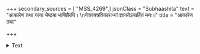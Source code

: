 +++
secondary_sources = [ "MSS_4269",]
jsonClass = "Subhaashita"
text = "आकारेण तथा गत्या चेष्टया भाषितैरपि।  \nनेत्रवक्त्रविकाराभ्यां ज्ञायतेऽन्तर्हितं मनः॥"
title = "आकारेण तथा"

+++

<details><summary>Text</summary>

आकारेण तथा गत्या चेष्टया भाषितैरपि।  
नेत्रवक्त्रविकाराभ्यां ज्ञायतेऽन्तर्हितं मनः॥
</details>
